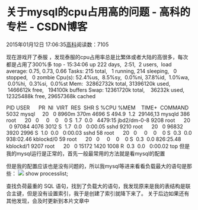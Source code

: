 
# 关于mysql的cpu占用高的问题 - 高科的专栏 - CSDN博客

2015年01月12日 17:06:35[高科](https://me.csdn.net/pbymw8iwm)阅读数：7105


现在游戏开了泰服 ，发现泰服的cpu占用率总是比繁体或者大陆的高很多，每次都是占用了300%多
top - 15:34:06 up 222 days,  2:51,  2 users,  load average: 0.75, 0.73, 0.66
Tasks: 215 total,   1 running, 214 sleeping,   0 stopped,   0 zombie
Cpu(s): 52.4%us,  8.5%sy,  0.0%ni, 37.8%id,  1.0%wa,  0.0%hi,  0.3%si,  0.0%st
Mem:  32862732k total, 31396120k used,  1466612k free,   194100k buffers
Swap: 12361720k total,    36232k used, 12325488k free, 29657368k cached

PID USER      PR  NI  VIRT  RES  SHR S %CPU %MEM    TIME+  COMMAND
5032 mysql     20   0 8960m 370m 4696 S 494.9  1.2  29146,13 mysqld
386 root      20   0     0    0    0 S  1.7  0.0   4479:15 jbd2/dm-0-8
9208 root      20   0 97084 4076 3012 S  1.7  0.0   0:00.05 sshd
9210 root      20   0 96832 3920 2996 S  1.0  0.0   0:00.03 sshd
58 root      20   0     0    0    0 S  0.3  0.0 938:02.46 kblockd/0
59 root      20   0     0    0    0 S  0.3  0.0 826:25.48 kblockd/1
9207 root      20   0 15172 1420 1008 R  0.3  0.0   0:00.02 top
但是我的mysql运行是正常的，首先一般最常用的方法就是看mysql的配置

但是我的配置应该也是没有问题的，所以我mysql等进来看看负载最大的语句是那些：
![](https://img-blog.csdn.net/20150112170835101?watermark/2/text/aHR0cDovL2Jsb2cuY3Nkbi5uZXQvcGJ5bXc4aXdt/font/5a6L5L2T/fontsize/400/fill/I0JBQkFCMA==/dissolve/70/gravity/Center)
show processlist;

查找负荷最重的 SQL 语句，找到了负载大的语句，我发现原来是我的表结构是联合主键，但是没有设置索引，我于是创建了索引就降下来了。
关于后边如果还有其他发现，会及时更新到本片文章中



